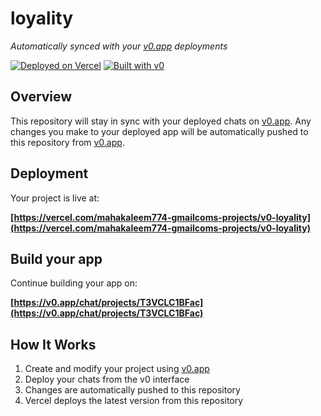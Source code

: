 # loyality

*Automatically synced with your [v0.app](https://v0.app) deployments*

[![Deployed on Vercel](https://img.shields.io/badge/Deployed%20on-Vercel-black?style=for-the-badge&logo=vercel)](https://vercel.com/mahakaleem774-gmailcoms-projects/v0-loyality)
[![Built with v0](https://img.shields.io/badge/Built%20with-v0.app-black?style=for-the-badge)](https://v0.app/chat/projects/T3VCLC1BFac)

## Overview

This repository will stay in sync with your deployed chats on [v0.app](https://v0.app).
Any changes you make to your deployed app will be automatically pushed to this repository from [v0.app](https://v0.app).

## Deployment

Your project is live at:

**[https://vercel.com/mahakaleem774-gmailcoms-projects/v0-loyality](https://vercel.com/mahakaleem774-gmailcoms-projects/v0-loyality)**

## Build your app

Continue building your app on:

**[https://v0.app/chat/projects/T3VCLC1BFac](https://v0.app/chat/projects/T3VCLC1BFac)**

## How It Works

1. Create and modify your project using [v0.app](https://v0.app)
2. Deploy your chats from the v0 interface
3. Changes are automatically pushed to this repository
4. Vercel deploys the latest version from this repository